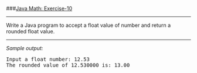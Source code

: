 ###[Java Math: Exercise-10](https://www.w3resource.com/java-exercises/math/java-math-exercise-10.php)
***
<p>Write a Java program to accept a float value of number and return a rounded float value.<br>

***
_Sample output:_
<pre class="output">
Input a float number: 12.53                                            
The rounded value of 12.530000 is: 13.00    
</pre>